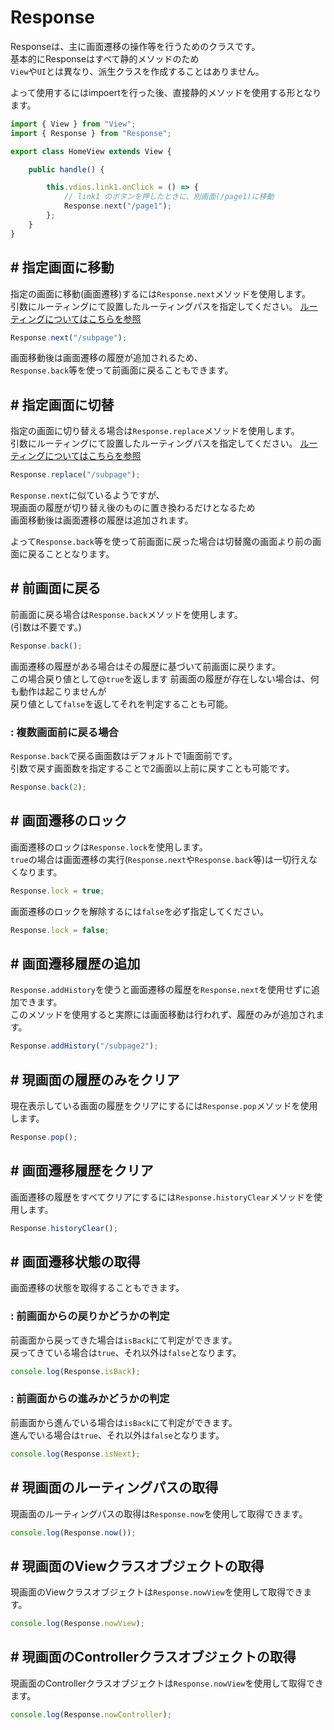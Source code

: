 # Response

Responseは、主に画面遷移の操作等を行うためのクラスです。  
基本的にResponseはすべて静的メソッドのため  
``View``や``UI``とは異なり、派生クラスを作成することはありません。

よって使用するにはimpoertを行った後、直接静的メソッドを使用する形となります。

```typescript
import { View } from "View";
import { Response } from "Response";

export class HomeView extends View {

    public handle() {

        this.vdios.link1.onClick = () => {
            // link1 のボタンを押したときに、別画面(/page1)に移動
            Response.next("/page1");
        };
    }
}
```

## # 指定画面に移動

指定の画面に移動(画面遷移)するには``Response.next``メソッドを使用します。  
引数にルーティングにて設置したルーティングパスを指定してください。
[ルーティングについてはこちらを参照](app.md#routes)

```typescript
Response.next("/subpage");
```

画面移動後は画面遷移の履歴が追加されるため、  
``Response.back``等を使って前画面に戻ることもできます。

## # 指定画面に切替

指定の画面に切り替える場合は``Response.replace``メソッドを使用します。  
引数にルーティングにて設置したルーティングパスを指定してください。
[ルーティングについてはこちらを参照](app.md#routes)

```typescript
Response.replace("/subpage");
```

``Response.next``に似ているようですが、  
現画面の履歴が切り替え後のものに置き換わるだけとなるため   
画面移動後は画面遷移の履歴は追加されます。

よって``Response.back``等を使って前画面に戻った場合は切替魔の画面より前の画面に戻ることとなります。

## # 前画面に戻る

前画面に戻る場合は``Response.back``メソッドを使用します。  
(引数は不要です。)

```typescript
Response.back();
```

画面遷移の履歴がある場合はその履歴に基づいて前画面に戻ります。  
この場合戻り値として@``true``を返します
前画面の履歴が存在しない場合は、何も動作は起こりませんが  
戻り値として``false``を返してそれを判定することも可能。

### : 複数画面前に戻る場合

``Response.back``で戻る画面数はデフォルトで1画面前です。  
引数で戻す画面数を指定することで2画面以上前に戻すことも可能です。

```typescript
Response.back(2);
```

## # 画面遷移のロック

画面遷移のロックは``Response.lock``を使用します。  
``true``の場合は画面遷移の実行(``Response.next``や``Response.back``等)は一切行えなくなります。

```typescript
Response.lock = true;
```

画面遷移のロックを解除するには``false``を必ず指定してください。  

```typescript
Response.lock = false;
```

## # 画面遷移履歴の追加

``Response.addHistory``を使うと画面遷移の履歴を``Response.next``を使用せずに追加できます。  
このメソッドを使用すると実際には画面移動は行われず、履歴のみが追加されます。

```typescript
Response.addHistory("/subpage2");
```

## # 現画面の履歴のみをクリア

現在表示している画面の履歴をクリアにするには``Response.pop``メソッドを使用します。

```typescript
Response.pop();
```

## # 画面遷移履歴をクリア

画面遷移の履歴をすべてクリアにするには``Response.historyClear``メソッドを使用します。

```typescript
Response.historyClear();
```

## # 画面遷移状態の取得

画面遷移の状態を取得することもできます。  

<div id="isback"></div>

### : 前画面からの戻りかどうかの判定

前画面から戻ってきた場合は``isBack``にて判定ができます。  
戻ってきている場合は``true``、それ以外は``false``となります。

```typescript
console.log(Response.isBack);
```

<div id="isnext"></div>

### : 前画面からの進みかどうかの判定

前画面から進んでいる場合は``isBack``にて判定ができます。  
進んでいる場合は``true``、それ以外は``false``となります。

```typescript
console.log(Response.isNext);
```

## # 現画面のルーティングパスの取得

現画面のルーティングパスの取得は``Response.now``を使用して取得できます。

```typescript
console.log(Response.now());
```

## # 現画面のViewクラスオブジェクトの取得

現画面のViewクラスオブジェクトは``Response.nowView``を使用して取得できます。

```typescript
console.log(Response.nowView);
```

## # 現画面のControllerクラスオブジェクトの取得

現画面のControllerクラスオブジェクトは``Response.nowView``を使用して取得できます。

```typescript
console.log(Response.nowController);
```